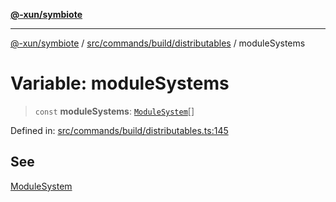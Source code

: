 [**@-xun/symbiote**](../../../../../README.md)

***

[@-xun/symbiote](../../../../../README.md) / [src/commands/build/distributables](../README.md) / moduleSystems

# Variable: moduleSystems

> `const` **moduleSystems**: [`ModuleSystem`](../enumerations/ModuleSystem.md)[]

Defined in: [src/commands/build/distributables.ts:145](https://github.com/Xunnamius/symbiote/blob/2376b219bdb1558890876bfc92d0b193f658dcce/src/commands/build/distributables.ts#L145)

## See

[ModuleSystem](../enumerations/ModuleSystem.md)
